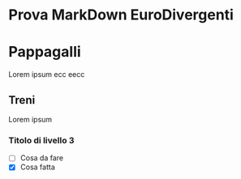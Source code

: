 # Prova MarkDown EuroDivergenti

# Pappagalli

Lorem ipsum ecc eecc

## Treni

Lorem ipsum

### Titolo di livello 3
-[ ] Cosa da fare
-[x] Cosa fatta
